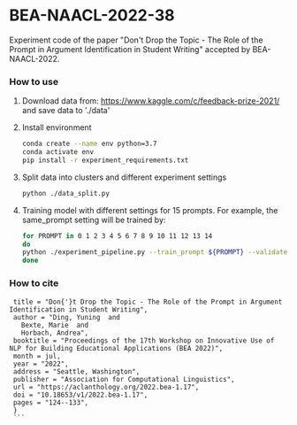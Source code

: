 # BEA-NAACL-2022-38
Experiment code of the paper "Don't Drop the Topic - The Role of the Prompt in Argument Identification in Student Writing" accepted by BEA-NAACL-2022.

### How to use

1. Download data from: https://www.kaggle.com/c/feedback-prize-2021/ and save data to './data'

2. Install environment

    ```bash
    conda create --name env python=3.7
    conda activate env
    pip install -r experiment_requirements.txt
    ```
    
3. Split data into clusters and different experiment settings
    ```bash
    python ./data_split.py
    ```

4. Training model with different settings for 15 prompts.
For example, the same_prompt setting will be trained by:
    ```bash
    for PROMPT in 0 1 2 3 4 5 6 7 8 9 10 11 12 13 14
    do
    python ./experiment_pipeline.py --train_prompt ${PROMPT} --validate_prompt ${PROMPT} --test_prompt ${PROMPT} --input ./data/same_prompt --model allenai/longformer-large-4096 --lr 1e-5 --output ./output --max_len 1536 --epochs 10
    done
    ```


### How to cite
   ```@inproceedings{ding-etal-2022-dont,
    title = "Don{'}t Drop the Topic - The Role of the Prompt in Argument Identification in Student Writing",
    author = "Ding, Yuning  and
      Bexte, Marie  and
      Horbach, Andrea",
    booktitle = "Proceedings of the 17th Workshop on Innovative Use of NLP for Building Educational Applications (BEA 2022)",
    month = jul,
    year = "2022",
    address = "Seattle, Washington",
    publisher = "Association for Computational Linguistics",
    url = "https://aclanthology.org/2022.bea-1.17",
    doi = "10.18653/v1/2022.bea-1.17",
    pages = "124--133",
    }
    ```
